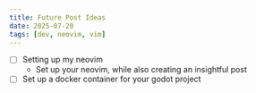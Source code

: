 ```yaml
---
title: Future Post Ideas
date: 2025-07-20
tags: [dev, neovim, vim]
---
```


- [ ] Setting up my neovim
    - Set up your neovim, while also creating an insightful post
- [ ] Set up a docker container for your godot project
